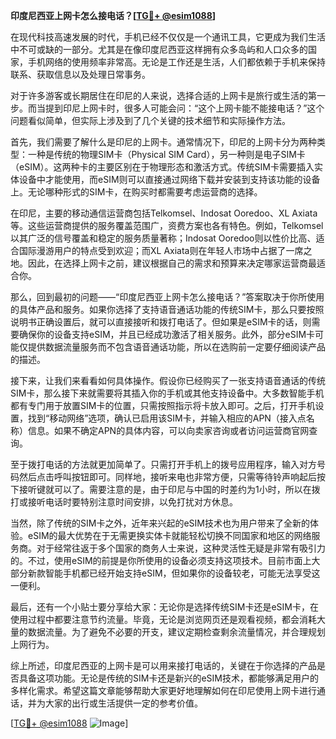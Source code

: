 **印度尼西亚上网卡怎么接电话？[[TG💪+ @esim1088](https://t.me/s/esim1088)]**

在现代科技高速发展的时代，手机已经不仅仅是一个通讯工具，它更成为我们生活中不可或缺的一部分。尤其是在像印度尼西亚这样拥有众多岛屿和人口众多的国家，手机网络的使用频率非常高。无论是工作还是生活，人们都依赖于手机来保持联系、获取信息以及处理日常事务。

对于许多游客或长期居住在印尼的人来说，选择合适的上网卡是旅行或生活的第一步。而当提到印尼上网卡时，很多人可能会问：“这个上网卡能不能接电话？”这个问题看似简单，但实际上涉及到了几个关键的技术细节和实际操作方法。

首先，我们需要了解什么是印尼的上网卡。通常情况下，印尼的上网卡分为两种类型：一种是传统的物理SIM卡（Physical SIM Card），另一种则是电子SIM卡（eSIM）。这两种卡的主要区别在于物理形态和激活方式。传统SIM卡需要插入实体设备中才能使用，而eSIM则可以直接通过网络下载并安装到支持该功能的设备上。无论哪种形式的SIM卡，在购买时都需要考虑运营商的选择。

在印尼，主要的移动通信运营商包括Telkomsel、Indosat Ooredoo、XL Axiata等。这些运营商提供的服务覆盖范围广，资费方案也各有特色。例如，Telkomsel以其广泛的信号覆盖和稳定的服务质量著称；Indosat Ooredoo则以性价比高、适合国际漫游用户的特点受到欢迎；而XL Axiata则在年轻人市场中占据了一席之地。因此，在选择上网卡之前，建议根据自己的需求和预算来决定哪家运营商最适合你。

那么，回到最初的问题——“印度尼西亚上网卡怎么接电话？”答案取决于你所使用的具体产品和服务。如果你选择了支持语音通话功能的传统SIM卡，那么只要按照说明书正确设置后，就可以直接接听和拨打电话了。但如果是eSIM卡的话，则需要确保你的设备支持eSIM，并且已经成功激活了相关服务。此外，部分eSIM卡可能仅提供数据流量服务而不包含语音通话功能，所以在选购前一定要仔细阅读产品的描述。

接下来，让我们来看看如何具体操作。假设你已经购买了一张支持语音通话的传统SIM卡，那么接下来就需要将其插入你的手机或其他支持设备中。大多数智能手机都有专门用于放置SIM卡的位置，只需按照指示将卡放入即可。之后，打开手机设置，找到“移动网络”选项，确认已启用该SIM卡，并输入相应的APN（接入点名称）信息。如果不确定APN的具体内容，可以向卖家咨询或者访问运营商官网查询。

至于拨打电话的方法就更加简单了。只需打开手机上的拨号应用程序，输入对方号码然后点击呼叫按钮即可。同样地，接听来电也非常方便，只需等待铃声响起后按下接听键就可以了。需要注意的是，由于印尼与中国的时差约为1小时，所以在拨打或接听电话时要特别注意时间安排，以免打扰对方休息。

当然，除了传统的SIM卡之外，近年来兴起的eSIM技术也为用户带来了全新的体验。eSIM的最大优势在于无需更换实体卡就能轻松切换不同国家和地区的网络服务商。对于经常往返于多个国家的商务人士来说，这种灵活性无疑是非常有吸引力的。不过，使用eSIM的前提是你所使用的设备必须支持这项技术。目前市面上大部分新款智能手机都已经开始支持eSIM，但如果你的设备较老，可能无法享受这一便利。

最后，还有一个小贴士要分享给大家：无论你是选择传统SIM卡还是eSIM卡，在使用过程中都要注意节约流量。毕竟，无论是浏览网页还是观看视频，都会消耗大量的数据流量。为了避免不必要的开支，建议定期检查剩余流量情况，并合理规划上网行为。

综上所述，印度尼西亚的上网卡是可以用来接打电话的，关键在于你选择的产品是否具备这项功能。无论是传统的SIM卡还是新兴的eSIM技术，都能够满足用户的多样化需求。希望这篇文章能够帮助大家更好地理解如何在印尼使用上网卡进行通话，并为大家的出行或生活提供一定的参考价值。

[[TG💪+ @esim1088](https://t.me/s/esim1088) ![Image](https://i.postimg.cc/4NQfJmqS/Snipaste-2025-05-13-00-14-12.png)]